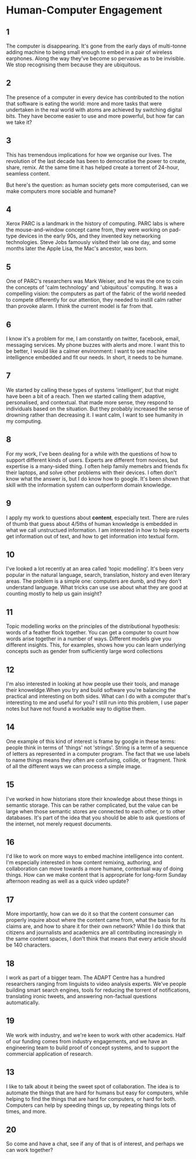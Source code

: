 # Human-Computer Engagement

## 1

The computer is disappearing. It's gone from the early days of multi-tonne adding
machine to being small enough to embed in a pair of wireless earphones. Along
the way they've become so pervasive as to be invisible. We stop recognising
them because they are ubiquitous.

## 2

The presence of a computer in every device has contributed to the notion that
software is eating the world: more and more tasks that were undertaken in the
real world with atoms are achieved by switching digital bits. They have become
easier to use and more powerful, but how far can we take it?

## 3

This has tremendous implications for how we organise our lives. The revolution
of the last decade has been to democratise the power to create, share, remix.
At the same time it has helped create a torrent of 24-hour, seamless content.

But here's the question: as human society gets more computerised, can we make
computers more sociable and humane?

## 4

Xerox PARC is a landmark in the history of computing. PARC labs is where the
mouse-and-window concept came from, they were working on pad-type devices in
the early 90s, and they invented key networking technologies. Steve Jobs
famously visited their lab one day, and some months later the Apple Lisa,
the Mac's ancestor, was born.

## 5

One of PARC's researchers was Mark Weiser, and he was the one to coin the
 concepts of 'calm technology' and 'ubiquitous' computing. It was a compelling
 vision: the computers as part of the fabric of the world needed to compete
differently for our attention, they needed to instill calm rather than provoke
 alarm. I think the current model is far from that.

## 6

I know it's a problem for me, I am constantly on twitter, facebook, email,
 messaging services. My phone buzzes with alerts and more. I want this to be
 better, I would like a calmer environment: I want to see machine intelligence
 embedded and fit our needs. In short, it needs to be humane.

## 7

We started by calling these types of systems 'intelligent', but that might have
been a bit of a reach. Then we started calling them adaptive, personalised, and
contextual. that made more sense, they respond to individuals based on the
situation. But
they probably increased the sense of drowning rather than decreasing it.
 I want calm, I want to see humanity in my computing.

## 8

For my work, I've been dealing for a while with the questions of how to support
different kinds of users. Experts are different from novices, but expertise is
a many-sided thing. I often help family memebrs and friends fix their laptops,
and solve other problems with their devices. I often don't know what the answer
is, but I do know how to google. It's been shown that skill with the information
system can outperform domain knowledge.

## 9

I apply my work to questions about __content__, especially text. There are rules
of thumb that guess about 4/5ths of human knowledge is embedded in what we call
unstructued information. I am interested in how to help experts get information
out of text, and how to get information into textual form.

## 10

I've looked a lot recently at an area called 'topic modelling'. It's been very
popular in the natural language, search, translation, history and even literary
areas. The problem is a simple one: computers are dumb, and they don't
understand language. What tricks can use use about what they are good at
counting mostly to help us gain insight?

## 11

Topic modelling works on the principles of the distributional hypothesis:
words of a feather flock together.
You can get a computer to count how words arise together in a number of ways.
Different models give you different insights. This, for examples, shows how
you can learn underlying concepts such as gender from sufficiently large word
collections

## 12

I'm also interested in looking at how people use their tools, and manage their
knoweldge.When you try and build software you're balancing the practical and
interesting on both sides. What can I do with a computer that's interesting to
me and useful for you? I still run into this problem, I use paper notes but have
not found a workable way to digitise them.


## 14

One example of this kind of interest is frame by google in these terms:
people think in terms of 'things' not 'strings'. String is a term of a
sequence of letters as represented in a computer program. The fact that we use
labels to name things means they often are confusing, collide, or fragment.
Think of all the different ways we can process a simple image.

## 15

I've worked in how historians store their knowledge about these things in
semantic storage. This can be rather complicated, but the value can be large
when those semantic stores are connected to each other, or to other databases.
It's part of the idea that you should be able to ask questions of the internet,
not merely request documents.

## 16

I'd like to work on more ways to embed machine intelligence into content. I'm
especially interested in how content remixing, authoring, and collaboration can
move towards a more humane, contextual way of doing things. How can we make
content that is appropriate for long-form Sunday afternoon reading as well as
a quick video update?

## 17

More importantly, how can we do it so that the content consumer can properly
inquire about where the content came from, what the basis for its claims are,
and how to share it for their own network? While I do think that citizens and
journalists and academics are all contributing increasingly in the same content
spaces, I don't think that means that every article should be 140 characters.


## 18

I work as part of a bigger team. The ADAPT Centre has a hundred researchers
ranging from linguists to video analysis experts. We've people building smart
search engines, tools for reducing the torrent of notifications, translating
ironic tweets, and answering non-factual questions automatically.

## 19

We work with industry, and we're keen to work with other academics. Half of our
funding comes from industry engagements, and we have an engineering team to
build proof of concept systems, and to support the commercial application of
research.

## 13

I like to talk about it being the sweet spot of collaboration. The idea is to
automate the things that are hard for humans but easy for computers, while
helping to find the things that are hard for computers, or hard for both.
Computers can help by speeding things up, by repeating things lots of times, and
more.


## 20

So come and have a chat, see if any of that is of interest, and perhaps we can
work together?
